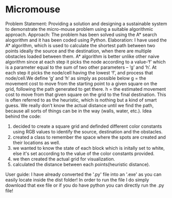 # Micromouse
Problem Statement: 
Providing a solution and designing a sustainable system to demonstrate the micro-mouse problem using a suitable algorithmic approach.
Approach:
The problem has been solved using the A* search alogorithm and it has been coded using Python.
Elaboration:
I have used the A* algorithm, which is used to calculate the shortest path between two points ideally the source and the destination,
when there are multiple obstacles loaded between them.
A* algorithm is better unlike other naive algorithm since at each step it picks the node according to a value-‘f’ which is a parameter equal to the sum of two other parameters – ‘g’ 
and ‘h’. At each step it picks the node/cell having the lowest ‘f’, and process that node/cell.We define ‘g’ and ‘h’ as simply as possible below
g = the movement cost to move from the starting point to a given square on the grid, following the path generated to get there. 
h = the estimated movement cost to move from that given square on the grid to the final destination. This is often referred to as the heuristic, 
which is nothing but a kind of smart guess.
We really don’t know the actual distance until we find the path, because all sorts of things can be in the way (walls, water, etc.). 
Idea behind the code:
1. decided to create a square grid and definded different color constants using RGB values to identify the source, destination and the obstacles.
2. created a class to remember the space where the spots are created and their locations as well.
3. we wanted to know the state of each block which is initally set to white, else it's set according to the value of the color constants provided.
4. we then created the actual grid for visualization.
5. calculated the distance between each points(heuristic distance).


User guide:
I have already converted the '.py' file into an '.exe' as you can easily locate inside the dist folder!
In order to run the file I do simply download that exe file or if you do have python you can directly run the .py file!


